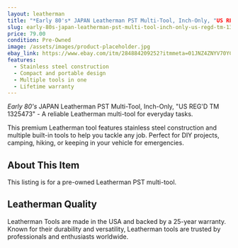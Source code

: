 ```yaml
---
layout: leatherman
title: "*Early 80's* JAPAN Leatherman PST Multi-Tool, Inch-Only, "US REG'D TM 1325473""
slug: early-80s-japan-leatherman-pst-multi-tool-inch-only-us-regd-tm-1325473
price: 79.00
condition: Pre-Owned
image: /assets/images/product-placeholder.jpg
ebay_link: https://www.ebay.com/itm/284884209252?itmmeta=01JNZ4ZNYV70YCRWHY77RE2XFK&hash=item42546c0e64:g:LZkAAOSwCi1iwS0s&itmprp=enc%3AAQAKAAAA4FkggFvd1GGDu0w3yXCmi1fHlB04KFk9Jt8PORDB7VPayluzS2%2Fr36E3W8uVxHcqre1%2F2HlWLkrHI3IaraE7g5hX8iL1Xrk4U2Z9I0bvB%2BuAXFwTjF6vUQ8sCt0%2FpJ%2BBoFT%2FObF1EskzNNJpwVjDdfyCzvl08NsRyukiG8RR4Abp7EFsLDjMWUWmJ%2FTtfc4va0TNCpLO8DA0lG7BBdZ9MnCBrbkZUoms9jfQ5PvEeXA5JbcnxQlhqX3XmXyRVcpuYSs6DdZtd%2FSPHMarmKkPccwnfP5E6ZTE0%2BVtpqApl0Ge%7Ctkp%3ABFBMxN_-5K9l
features:
  - Stainless steel construction
  - Compact and portable design
  - Multiple tools in one
  - Lifetime warranty
---
```


*Early 80's* JAPAN Leatherman PST Multi-Tool, Inch-Only, "US REG'D TM 1325473" - A reliable Leatherman multi-tool for everyday tasks.

This premium Leatherman tool features stainless steel construction and multiple built-in tools to help you tackle any job. Perfect for DIY projects, camping, hiking, or keeping in your vehicle for emergencies.

## About This Item

This listing is for a pre-owned Leatherman PST multi-tool.

## Leatherman Quality

Leatherman Tools are made in the USA and backed by a 25-year warranty. Known for their durability and versatility, Leatherman tools are trusted by professionals and enthusiasts worldwide.

